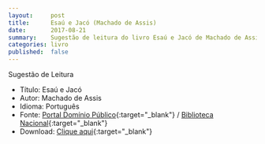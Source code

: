 ```yaml
---
layout:     post
title:      Esaú e Jacó (Machado de Assis)
date:       2017-08-21
summary:    Sugestão de leitura do livro Esaú e Jacó de Machado de Assis.
categories: livro
published:  false
---
```


Sugestão de Leitura

* Título: Esaú e Jacó
* Autor: Machado de Assis
* Idioma: Português
* Fonte: [Portal Domínio Público][PDP]{:target="_blank"} <i class="fa fa-external-link" aria-hidden="true"></i> / [Biblioteca Nacional][BN]{:target="_blank"} <i class="fa fa-external-link" aria-hidden="true"></i>
* Download: [Clique aqui][DOWNLOAD]{:target="_blank"} <i class="fa fa-external-link" aria-hidden="true"></i>

[DOWNLOAD]: http://www.dominiopublico.gov.br/pesquisa/DetalheObraForm.do?select_action=&co_obra=2042
[PDP]: http://www.dominiopublico.gov.br
[BN]: https://www.bn.gov.br/
